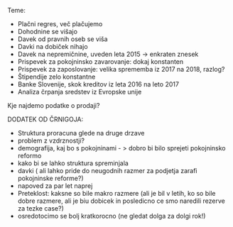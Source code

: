Teme:
* Plačni regres, več plačujemo
* Dohodnine se višajo
* Davek od pravnih oseb se viša
* Davki na dobiček nihajo
* Davek na nepremičnine, uveden leta 2015 -> enkraten znesek
* Prispevek za pokojninsko zavarovanje: dokaj konstanten
* Prispevek za zaposlovanje: velika sprememba iz 2017 na 2018, razlog?
* Štipendije zelo konstantne
* Banke Slovenije, skok kreditov iz leta 2016 na leto 2017
* Analiza črpanja sredstev iz Evropske unije

Kje najdemo podatke o prodaji?

DODATEK OD ČRNIGOJA:
- Struktura proracuna glede na druge drzave
- problem z vzdrznostji? 
- demografija, kaj bo s pokojninami - > dobro bi bilo sprejeti pokojninsko reformo
- kako bi se lahko struktura spreminjala
- davki ( ali lahko pride do neugodnih razmer za podjetja zarafi pokojninske reforme?) 
- napoved za par let naprej
- Preteklost: kaksne so bile makro razmere (ali je  bil v letih, ko so bile dobre razmere, ali je biu dobicek in posledicno ce smo naredili rezerve za tezke case?) 
- osredotocimo se bolj kratkorocno (ne gledat dolga za dolgi rok!) 
